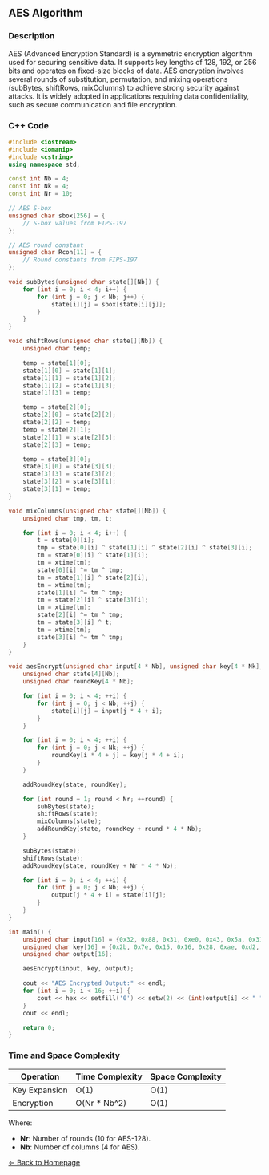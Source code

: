 ## AES Algorithm

### Description
AES (Advanced Encryption Standard) is a symmetric encryption algorithm used for securing sensitive data. It supports key lengths of 128, 192, or 256 bits and operates on fixed-size blocks of data. AES encryption involves several rounds of substitution, permutation, and mixing operations (subBytes, shiftRows, mixColumns) to achieve strong security against attacks. It is widely adopted in applications requiring data confidentiality, such as secure communication and file encryption.

### C++ Code

```cpp
#include <iostream>
#include <iomanip>
#include <cstring>
using namespace std;

const int Nb = 4;
const int Nk = 4;
const int Nr = 10;

// AES S-box
unsigned char sbox[256] = {
    // S-box values from FIPS-197
};

// AES round constant
unsigned char Rcon[11] = {
    // Round constants from FIPS-197
};

void subBytes(unsigned char state[][Nb]) {
    for (int i = 0; i < 4; i++) {
        for (int j = 0; j < Nb; j++) {
            state[i][j] = sbox[state[i][j]];
        }
    }
}

void shiftRows(unsigned char state[][Nb]) {
    unsigned char temp;

    temp = state[1][0];
    state[1][0] = state[1][1];
    state[1][1] = state[1][2];
    state[1][2] = state[1][3];
    state[1][3] = temp;

    temp = state[2][0];
    state[2][0] = state[2][2];
    state[2][2] = temp;
    temp = state[2][1];
    state[2][1] = state[2][3];
    state[2][3] = temp;

    temp = state[3][0];
    state[3][0] = state[3][3];
    state[3][3] = state[3][2];
    state[3][2] = state[3][1];
    state[3][1] = temp;
}

void mixColumns(unsigned char state[][Nb]) {
    unsigned char tmp, tm, t;

    for (int i = 0; i < 4; i++) {
        t = state[0][i];
        tmp = state[0][i] ^ state[1][i] ^ state[2][i] ^ state[3][i];
        tm = state[0][i] ^ state[1][i];
        tm = xtime(tm);
        state[0][i] ^= tm ^ tmp;
        tm = state[1][i] ^ state[2][i];
        tm = xtime(tm);
        state[1][i] ^= tm ^ tmp;
        tm = state[2][i] ^ state[3][i];
        tm = xtime(tm);
        state[2][i] ^= tm ^ tmp;
        tm = state[3][i] ^ t;
        tm = xtime(tm);
        state[3][i] ^= tm ^ tmp;
    }
}

void aesEncrypt(unsigned char input[4 * Nb], unsigned char key[4 * Nk], unsigned char output[4 * Nb]) {
    unsigned char state[4][Nb];
    unsigned char roundKey[4 * Nb];

    for (int i = 0; i < 4; ++i) {
        for (int j = 0; j < Nb; ++j) {
            state[i][j] = input[j * 4 + i];
        }
    }

    for (int i = 0; i < 4; ++i) {
        for (int j = 0; j < Nk; ++j) {
            roundKey[i * 4 + j] = key[j * 4 + i];
        }
    }

    addRoundKey(state, roundKey);

    for (int round = 1; round < Nr; ++round) {
        subBytes(state);
        shiftRows(state);
        mixColumns(state);
        addRoundKey(state, roundKey + round * 4 * Nb);
    }

    subBytes(state);
    shiftRows(state);
    addRoundKey(state, roundKey + Nr * 4 * Nb);

    for (int i = 0; i < 4; ++i) {
        for (int j = 0; j < Nb; ++j) {
            output[j * 4 + i] = state[i][j];
        }
    }
}

int main() {
    unsigned char input[16] = {0x32, 0x88, 0x31, 0xe0, 0x43, 0x5a, 0x31, 0x37, 0xf6, 0x30, 0x98, 0x07, 0xa8, 0x8d, 0xa2, 0x34};
    unsigned char key[16] = {0x2b, 0x7e, 0x15, 0x16, 0x28, 0xae, 0xd2, 0xa6, 0xab, 0xf7, 0x15, 0x88, 0x09, 0xcf, 0x4f, 0x3c};
    unsigned char output[16];

    aesEncrypt(input, key, output);

    cout << "AES Encrypted Output:" << endl;
    for (int i = 0; i < 16; ++i) {
        cout << hex << setfill('0') << setw(2) << (int)output[i] << " ";
    }
    cout << endl;

    return 0;
}
```
### Time and Space Complexity

| Operation            | Time Complexity                  | Space Complexity         |
|----------------------|----------------------------------|--------------------------|
| Key Expansion        | O(1)                             | O(1)                     |
| Encryption           | O(Nr * Nb^2)                     | O(1)                     |

Where:
- **Nr**: Number of rounds (10 for AES-128).
- **Nb**: Number of columns (4 for AES).

[← Back to Homepage](https://mehwishferoz.github.io/#7--network-security)